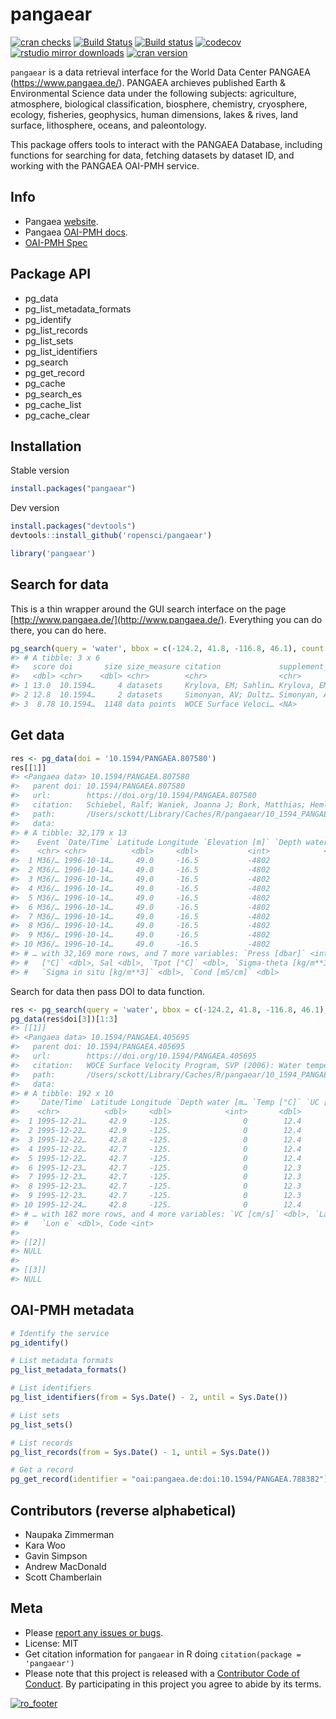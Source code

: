 pangaear
========



[![cran checks](https://cranchecks.info/badges/worst/pangaear)](https://cranchecks.info/pkgs/pangaear)
[![Build Status](https://travis-ci.org/ropensci/pangaear.svg?branch=master)](https://travis-ci.org/ropensci/pangaear)
[![Build status](https://ci.appveyor.com/api/projects/status/564oioj2oyefax08?svg=true)](https://ci.appveyor.com/project/sckott/pangaear)
[![codecov](https://codecov.io/gh/ropensci/pangaear/branch/master/graph/badge.svg)](https://codecov.io/gh/ropensci/pangaear)
[![rstudio mirror downloads](https://cranlogs.r-pkg.org/badges/pangaear)](https://github.com/metacran/cranlogs.app)
[![cran version](https://www.r-pkg.org/badges/version/pangaear)](https://cran.r-project.org/package=pangaear)

`pangaear` is a data retrieval interface for the World Data Center PANGAEA (https://www.pangaea.de/). PANGAEA archieves published Earth & Environmental Science data under the following subjects: agriculture, atmosphere, biological classification, biosphere, chemistry, cryosphere, ecology, fisheries, geophysics, human dimensions, lakes & rives, land surface, lithosphere, oceans, and paleontology.

This package offers tools to interact with the PANGAEA Database, including functions for searching for data, fetching datasets by dataset ID, and working with the PANGAEA OAI-PMH service.

## Info

* Pangaea [website](https://www.pangaea.de/).
* Pangaea [OAI-PMH docs](https://wiki.pangaea.de/wiki/OAI-PMH).
* [OAI-PMH Spec](http://www.openarchives.org/OAI/openarchivesprotocol.html)

## Package API

 - pg_data
 - pg_list_metadata_formats
 - pg_identify
 - pg_list_records
 - pg_list_sets
 - pg_list_identifiers
 - pg_search
 - pg_get_record
 - pg_cache
 - pg_search_es
 - pg_cache_list
 - pg_cache_clear

## Installation

Stable version


```r
install.packages("pangaear")
```

Dev version


```r
install.packages("devtools")
devtools::install_github('ropensci/pangaear')
```


```r
library('pangaear')
```

## Search for data

This is a thin wrapper around the GUI search interface on the page [http://www.pangaea.de/](http://www.pangaea.de/). Everything you can do there, you can do here.


```r
pg_search(query = 'water', bbox = c(-124.2, 41.8, -116.8, 46.1), count = 3)
#> # A tibble: 3 x 6
#>   score doi       size size_measure citation             supplement_to          
#>   <dbl> <chr>    <dbl> <chr>        <chr>                <chr>                  
#> 1 13.0  10.1594…     4 datasets     Krylova, EM; Sahlin… Krylova, EM; Sahling, …
#> 2 12.8  10.1594…     2 datasets     Simonyan, AV; Dultz… Simonyan, AV; Dultz, S…
#> 3  8.78 10.1594…  1148 data points  WOCE Surface Veloci… <NA>
```

## Get data


```r
res <- pg_data(doi = '10.1594/PANGAEA.807580')
res[[1]]
#> <Pangaea data> 10.1594/PANGAEA.807580
#>   parent doi: 10.1594/PANGAEA.807580
#>   url:        https://doi.org/10.1594/PANGAEA.807580
#>   citation:   Schiebel, Ralf; Waniek, Joanna J; Bork, Matthias; Hemleben, Christoph (2001): Physical oceanography during METEOR cruise M36/6. PANGAEA, https://doi.org/10.1594/PANGAEA.807580, In supplement to: Schiebel, R et al. (2001): Planktic foraminiferal production stimulated by chlorophyll redistribution and entrainment of nutrients. Deep Sea Research Part I: Oceanographic Research Papers, 48(3), 721-740, https://doi.org/10.1016/S0967-0637(00)00065-0
#>   path:       /Users/sckott/Library/Caches/R/pangaear/10_1594_PANGAEA_807580.txt
#>   data:
#> # A tibble: 32,179 x 13
#>    Event `Date/Time` Latitude Longitude `Elevation [m]` `Depth water [m…
#>    <chr> <chr>          <dbl>     <dbl>           <int>            <dbl>
#>  1 M36/… 1996-10-14…     49.0     -16.5           -4802             0   
#>  2 M36/… 1996-10-14…     49.0     -16.5           -4802             0.99
#>  3 M36/… 1996-10-14…     49.0     -16.5           -4802             1.98
#>  4 M36/… 1996-10-14…     49.0     -16.5           -4802             2.97
#>  5 M36/… 1996-10-14…     49.0     -16.5           -4802             3.96
#>  6 M36/… 1996-10-14…     49.0     -16.5           -4802             4.96
#>  7 M36/… 1996-10-14…     49.0     -16.5           -4802             5.95
#>  8 M36/… 1996-10-14…     49.0     -16.5           -4802             6.94
#>  9 M36/… 1996-10-14…     49.0     -16.5           -4802             7.93
#> 10 M36/… 1996-10-14…     49.0     -16.5           -4802             8.92
#> # … with 32,169 more rows, and 7 more variables: `Press [dbar]` <int>, `Temp
#> #   [°C]` <dbl>, Sal <dbl>, `Tpot [°C]` <dbl>, `Sigma-theta [kg/m**3]` <dbl>,
#> #   `Sigma in situ [kg/m**3]` <dbl>, `Cond [mS/cm]` <dbl>
```

Search for data then pass DOI to data function.


```r
res <- pg_search(query = 'water', bbox = c(-124.2, 41.8, -116.8, 46.1), count = 3)
pg_data(res$doi[3])[1:3]
#> [[1]]
#> <Pangaea data> 10.1594/PANGAEA.405695
#>   parent doi: 10.1594/PANGAEA.405695
#>   url:        https://doi.org/10.1594/PANGAEA.405695
#>   citation:   WOCE Surface Velocity Program, SVP (2006): Water temperature and current velocity from surface drifter SVP_9524470. PANGAEA, https://doi.org/10.1594/PANGAEA.405695
#>   path:       /Users/sckott/Library/Caches/R/pangaear/10_1594_PANGAEA_405695.txt
#>   data:
#> # A tibble: 192 x 10
#>    `Date/Time` Latitude Longitude `Depth water [m… `Temp [°C]` `UC [cm/s]`
#>    <chr>          <dbl>     <dbl>            <int>       <dbl>       <dbl>
#>  1 1995-12-21…     42.9     -125.                0        12.4       NA   
#>  2 1995-12-22…     42.9     -125.                0        12.4        4.24
#>  3 1995-12-22…     42.8     -125.                0        12.4       -7.8 
#>  4 1995-12-22…     42.7     -125.                0        12.4      -12.7 
#>  5 1995-12-22…     42.7     -125.                0        12.4      -15.1 
#>  6 1995-12-23…     42.7     -125.                0        12.3      -24.1 
#>  7 1995-12-23…     42.7     -125.                0        12.3      -38.4 
#>  8 1995-12-23…     42.7     -125.                0        12.3      -37.2 
#>  9 1995-12-23…     42.7     -125.                0        12.3      -25.4 
#> 10 1995-12-24…     42.8     -125.                0        12.4      -18.5 
#> # … with 182 more rows, and 4 more variables: `VC [cm/s]` <dbl>, `Lat e` <dbl>,
#> #   `Lon e` <dbl>, Code <int>
#> 
#> [[2]]
#> NULL
#> 
#> [[3]]
#> NULL
```

## OAI-PMH metadata


```r
# Identify the service
pg_identify()

# List metadata formats
pg_list_metadata_formats()

# List identifiers
pg_list_identifiers(from = Sys.Date() - 2, until = Sys.Date())

# List sets
pg_list_sets()

# List records
pg_list_records(from = Sys.Date() - 1, until = Sys.Date())

# Get a record
pg_get_record(identifier = "oai:pangaea.de:doi:10.1594/PANGAEA.788382")
```

## Contributors (reverse alphabetical)

* Naupaka Zimmerman
* Kara Woo
* Gavin Simpson
* Andrew MacDonald
* Scott Chamberlain

## Meta

* Please [report any issues or bugs](https://github.com/ropensci/pangaear/issues).
* License: MIT
* Get citation information for `pangaear` in R doing `citation(package = 'pangaear')`
* Please note that this project is released with a [Contributor Code of Conduct][coc].
By participating in this project you agree to abide by its terms.

[![ro_footer](https://ropensci.org/public_images/github_footer.png)](https://ropensci.org)

[coc]: https://github.com/ropensci/pangaear/blob/master/CODE_OF_CONDUCT.md

